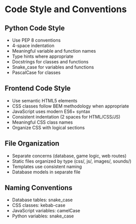 # Code Style and Conventions

## Python Code Style
- Use PEP 8 conventions
- 4-space indentation
- Meaningful variable and function names
- Type hints where appropriate
- Docstrings for classes and functions
- Snake_case for variables and functions
- PascalCase for classes

## Frontend Code Style
- Use semantic HTML5 elements
- CSS classes follow BEM methodology when appropriate
- JavaScript uses modern ES6+ syntax
- Consistent indentation (2 spaces for HTML/CSS/JS)
- Meaningful CSS class names
- Organize CSS with logical sections

## File Organization
- Separate concerns (database, game logic, web routes)
- Static files organized by type (css/, js/, images/, sounds/)
- Templates use consistent naming
- Database models in separate file

## Naming Conventions
- Database tables: snake_case
- CSS classes: kebab-case
- JavaScript variables: camelCase
- Python variables: snake_case
